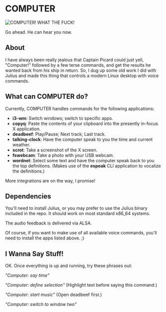 # COMPUTER

![COMPUTER! WHAT THE FUCK!](http://originaldave77.files.wordpress.com/2014/03/picards-computer.jpg)

Go ahead. He can hear you now.

## About

I have always been really jealous that Captain Picard could just yell, "Computer!" followed by a few terse commands, and get the results he wanted back from his ship in return. So, I dug up some old work I did with Julius and made this thing that controls a modern Linux desktop with voice commands.

## What can COMPUTER do?

Currently, COMPUTER handles commands for the following applications:

* **i3-wm**: Switch windows; switch to specific apps.
* **copyq**: Paste the contents of your clipboard into the presently in-focus X application.
* **deadbeef**: Play/Pause; Next track; Last track.
* **talking-clock**: Have the computer speak to you the time and current weather.
* **scrot**: Take a screenshot of the X screen.
* **fswebcam**: Take a photo with your USB webcam.
* **wordnet**: Select some text and have the computer speak back to you the top definitions. (Makes use of the **espeak** CLI application to vocalize the definitions.)

More integrations are on the way, I promise!

## Dependencies

You'll need to install Julius, or you may prefer to use the Julius binary included in the repo. It should work on most standard x86_64 systems.

The audio feedback is delivered via ALSA.

Of course, if you want to make use of all available voice commands, you'll need to install the apps listed above. ;)

## I Wanna Say Stuff!

OK. Once everything is up and running, try these phrases out:

*"Computer: say time"*

*"Computer: define selection"* (Highlight text before saying this command.)

*"Computer: start music"* (Open deadbeef first.)

*"Computer: switch to window two"*
